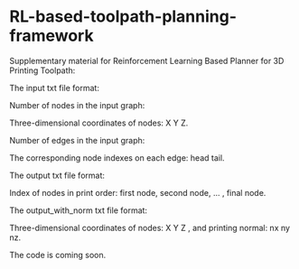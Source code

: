 # RL-based-toolpath-planning-framework

Supplementary material for Reinforcement Learning Based Planner for 3D Printing Toolpath:

The input txt file format:

Number of nodes in the input graph:

Three-dimensional coordinates of nodes: X Y Z.

Number of edges in the input graph:

The corresponding node indexes on each edge: head tail.

The output txt file format:

Index of nodes in print order: first node, second node, ... , final node.

The output_with_norm txt file format:

Three-dimensional coordinates of nodes: X Y Z , and printing normal: nx ny nz.

The code is coming soon.

